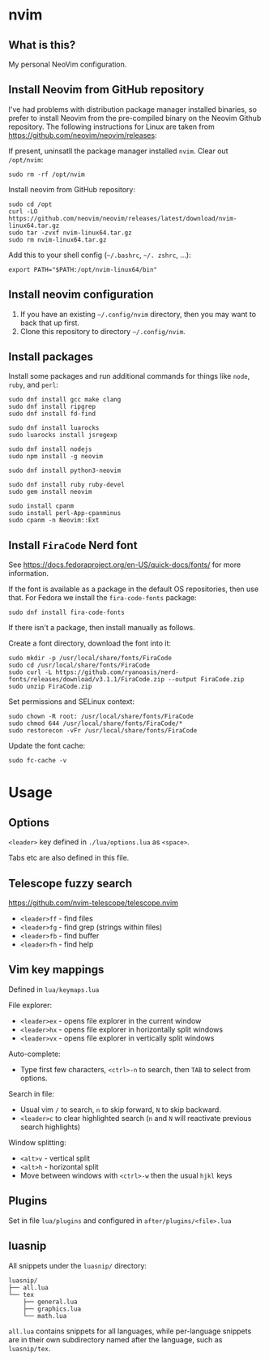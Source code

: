 # nvim
## What is this?
My personal NeoVim configuration.

## Install Neovim from GitHub repository
I've had problems with distribution package manager installed binaries, so prefer to install
Neovim from the pre-compiled binary on the Neovim Github repository.
The following instructions for Linux are taken from https://github.com/neovim/neovim/releases:

If present, uninsatll the package manager installed `nvim`. Clear out `/opt/nvim`:
```
sudo rm -rf /opt/nvim
```
Install neovim from GitHub repository:
```
sudo cd /opt
curl -LO https://github.com/neovim/neovim/releases/latest/download/nvim-linux64.tar.gz
sudo tar -zvxf nvim-linux64.tar.gz
sudo rm nvim-linux64.tar.gz
```
Add this to your shell config (`~/.bashrc`, `~/. zshrc`, ...):
```
export PATH="$PATH:/opt/nvim-linux64/bin"
```

## Install neovim configuration
1. If you have an existing `~/.config/nvim` directory, then you may want to back that up first.
2. Clone this repository to directory `~/.config/nvim`.

## Install packages
Install some packages and run additional commands for things like `node`, `ruby`, and `perl`:
```
sudo dnf install gcc make clang
sudo dnf install ripgrep
sudo dnf install fd-find

sudo dnf install luarocks
sudo luarocks install jsregexp

sudo dnf install nodejs
sudo npm install -g neovim

sudo dnf install python3-neovim

sudo dnf install ruby ruby-devel
sudo gem install neovim

sudo install cpanm
sudo install perl-App-cpanminus
sudo cpanm -n Neovim::Ext
```

## Install `FiraCode` Nerd font
See https://docs.fedoraproject.org/en-US/quick-docs/fonts/ for more information.

If the font is available as a package in the default OS repositories, then use that. For Fedora we install the `fira-code-fonts` package:
```
sudo dnf install fira-code-fonts
```

If there isn't a package, then install manually as follows.

Create a font directory, download the font into it:
```
sudo mkdir -p /usr/local/share/fonts/FiraCode
sudo cd /usr/local/share/fonts/FiraCode
sudo curl -L https://github.com/ryanoasis/nerd-fonts/releases/download/v3.1.1/FiraCode.zip --output FiraCode.zip
sudo unzip FiraCode.zip
```

Set permissions and SELinux context:
```
sudo chown -R root: /usr/local/share/fonts/FiraCode
sudo chmod 644 /usr/local/share/fonts/FiraCode/*
sudo restorecon -vFr /usr/local/share/fonts/FiraCode
```

Update the font cache:
```
sudo fc-cache -v
```


# Usage
## Options
`<leader>` key defined in `./lua/options.lua` as `<space>`.

Tabs etc are also defined in this file.

## Telescope fuzzy search
https://github.com/nvim-telescope/telescope.nvim
- `<leader>ff` - find files
- `<leader>fg` - find grep (strings within files)
- `<leader>fb` - find buffer
- `<leader>fh` - find help

## Vim key mappings
Defined in `lua/keymaps.lua`

File explorer:
- `<leader>ex` - opens file explorer in the current window
- `<leader>hx` - opens file explorer in horizontally split windows
- `<leader>vx` - opens file explorer in vertically split windows

Auto-complete:
- Type first few characters, `<ctrl>-n` to search, then `TAB` to select from options.

Search in file:
- Usual vim `/` to search, `n` to skip forward, `N` to skip backward.
- `<leader>c` to clear highlighted search (`n` and `N` will reactivate previous search highlights)

Window splitting:
- `<alt>v` - vertical split
- `<alt>h` - horizontal split
- Move between windows with `<ctrl>-w` then the usual `hjkl` keys

## Plugins
Set in file `lua/plugins` and configured in `after/plugins/<file>.lua`

## luasnip
All snippets under the `luasnip/` directory:
```
luasnip/
├── all.lua
└── tex
    ├── general.lua
    ├── graphics.lua
    └── math.lua
```

`all.lua` contains snippets for all languages, while per-language snippets are in their
own subdirectory named after the language, such as `luasnip/tex`.
